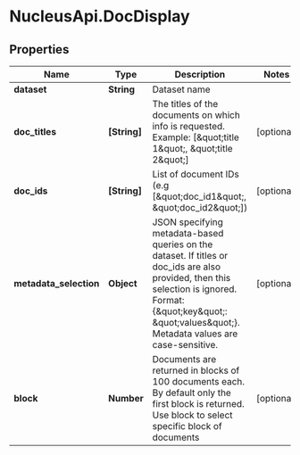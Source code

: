 # NucleusApi.DocDisplay

## Properties
Name | Type | Description | Notes
------------ | ------------- | ------------- | -------------
**dataset** | **String** | Dataset name | 
**doc_titles** | **[String]** | The titles of the documents on which info is requested. Example: [\&quot;title 1\&quot;, \&quot;title 2\&quot;] | [optional] 
**doc_ids** | **[String]** | List of document IDs (e.g [\&quot;doc_id1\&quot;, \&quot;doc_id2\&quot;]) | [optional] 
**metadata_selection** | **Object** | JSON specifying metadata-based queries on the dataset. If titles or doc_ids are also provided, then this selection is ignored. Format: {\&quot;key\&quot;: \&quot;values\&quot;}. Metadata values are case-sensitive. | [optional] 
**block** | **Number** | Documents are returned in blocks of 100 documents each. By default only the first block is returned. Use block to select specific block of documents | [optional] 


